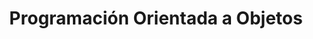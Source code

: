 ---
title: Programación Orientada a Objetos
baseEndPoint: /poo
recommendations: ['Conocimientos de programación básica','Nociones de programación orientada a objetos']
description: En este apartado encontrarás una serie de documentos y/o videos relacionados con la materia de Algoritmos y Programación
---